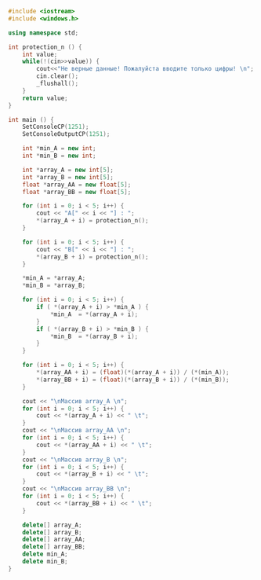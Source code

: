﻿```c++
#include <iostream>
#include <windows.h>

using namespace std;

int protection_n () {
	int value;
	while(!(cin>>value)) {
		cout<<"Не верные данные! Пожалуйста вводите только цифры! \n";
		cin.clear();
		_flushall();
	}
	return value;
}

int main () {
	SetConsoleCP(1251);
	SetConsoleOutputCP(1251);

	int *min_A = new int;
	int *min_B = new int;

	int *array_A = new int[5];
	int *array_B = new int[5];
	float *array_AA = new float[5];
	float *array_BB = new float[5];

	for (int i = 0; i < 5; i++) {
		cout << "A[" << i << "] : ";
		*(array_A + i) = protection_n();
	}

	for (int i = 0; i < 5; i++) {
		cout << "B[" << i << "] : ";
		*(array_B + i) = protection_n();
	}

	*min_A = *array_A;
	*min_B = *array_B;

	for (int i = 0; i < 5; i++) {
		if ( *(array_A + i) > *min_A ) {
			*min_A  = *(array_A + i);
		}
		if ( *(array_B + i) > *min_B ) {
			*min_B  = *(array_B + i);
		}
	}

	for (int i = 0; i < 5; i++) {
		*(array_AA + i) = (float)(*(array_A + i)) / (*(min_A));
		*(array_BB + i) = (float)(*(array_B + i)) / (*(min_B));
	}

	cout << "\nМассив array_A \n";
	for (int i = 0; i < 5; i++) {
		cout << *(array_A + i) << " \t";
	}
	cout << "\nМассив array_AA \n";
	for (int i = 0; i < 5; i++) {
		cout << *(array_AA + i) << " \t";
	}
	cout << "\nМассив array_B \n";
	for (int i = 0; i < 5; i++) {
		cout << *(array_B + i) << " \t";
	}
	cout << "\nМассив array_BB \n";
	for (int i = 0; i < 5; i++) {
		cout << *(array_BB + i) << " \t";
	}

	delete[] array_A;
	delete[] array_B;
	delete[] array_AA;
	delete[] array_BB;
	delete min_A;
	delete min_B;
}

```
